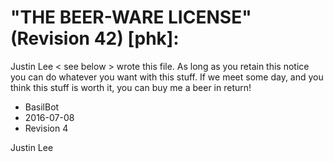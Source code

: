 # "THE BEER-WARE LICENSE" (Revision 42) [phk]:
Justin Lee  < see below >  wrote this file. As long as you retain this
notice you can do whatever you want with this stuff. If we meet some day,
and you think this stuff is worth it, you can buy me a beer in return!

  * BasilBot
  * 2016-07-08
  * Revision 4

Justin Lee  <justin dot nami dot lee at gmail dot com>
